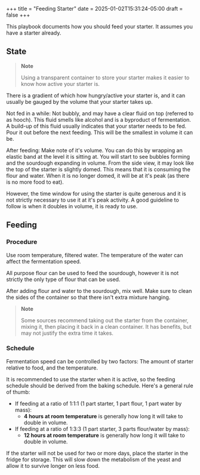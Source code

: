 +++
title = "Feeding Starter"
date = 2025-01-02T15:31:24-05:00
draft = false
+++

This playbook documents how you should feed your starter. It assumes you have a starter already.

## State

> **Note** 
> 
> Using a transparent container to store your starter makes it easier to know how active your starter is.

There is a gradient of which how hungry/active your starter is, and it can usually be gauged by the volume that your starter takes up.

Not fed in a while: Not bubbly, and may have a clear fluid on top (referred to as hooch). This fluid smells like alcohol and is a byproduct of fermentation. A build-up of this fluid usually indicates that your starter needs to be fed. Pour it out before the next feeding. This will be the smallest in volume it can be.

After feeding: Make note of it's volume. You can do this by wrapping an elastic band at the level it is sitting at. You will start to see bubbles forming and the sourdough expanding in volume. From the side view, it may look like the top of the starter is slightly domed. This means that it is consuming the flour and water. When it is no longer domed, it will be at it's peak (as there is no more food to eat).

However, the time window for using the starter is quite generous and it is not strictly necessary to use it at it's peak activity. A good guideline to follow is when it doubles in volume, it is ready to use.

## Feeding

### Procedure

Use room temperature, filtered water. The temperature of the water can affect the fermentation speed.

All purpose flour can be used to feed the sourdough, however it is not strictly the only type of flour that can be used.

After adding flour and water to the sourdough, mix well. Make sure to clean the sides of the container so that there isn't extra mixture hanging.

> **Note**
> 
> Some sources recommend taking out the starter from the container, mixing it, then placing it back in a clean container. It has benefits, but may not justify the extra time it takes.

### Schedule

Fermentation speed can be controlled by two factors: The amount of starter relative to food, and the temperature.

It is recommended to use the starter when it is active, so the feeding schedule should be derived from the baking schedule. Here's a general rule of thumb:
- If feeding at a ratio of 1:1:1 (1 part starter, 1 part flour, 1 part water by mass):
	- **4 hours at room temperature** is generally how long it will take to double in volume.
- If feeding at a ratio of 1:3:3 (1 part starter, 3 parts flour/water by mass):
	- **12 hours at room temperature** is generally how long it will take to double in volume.

If the starter will not be used for two or more days, place the starter in the fridge for storage. This will slow down the metabolism of the yeast and allow it to survive longer on less food.